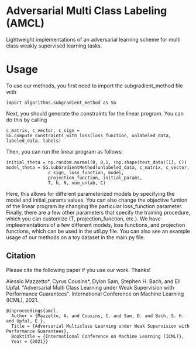 # Adversarial Multi Class Labeling (AMCL)

Lightweight implementations of an adversarial learning scheme for multi class weakly supervised learning tasks.

# Usage

To use our methods, you first need to import the subgradient_method file with 

```
import algorithms.subgradient_method as SG
```


Next, you should generate the constraints for the linear program. You can do this by calling

```
c_matrix, c_vector, c_sign = SG.compute_constraints_with_loss(loss_function, unlabeled_data, labeled_data, labels)
```

Then, you can run the linear program as follows:

```
initial_theta = np.random.normal(0, 0.1, (np.shape(test_data)[1], C))
model_theta = SG.subGradientMethod(unlabeled_data, c_matrix, c_vector,
				c_sign, loss_function, model,
				projection_function, initial_params,
				T, h, N, num_unlab, C)
```

Here, this allows for different parameterized models by specifying the model and initial_params values. You can also change the objective funtion of the linear program
by changing the particular loss_function parameter. Finally, there are a few other parameters that specify the training procedure, which you can customize (T, projection_function, etc.). We have impleementations of a few different models, loss functions, and projection functions, which can be used in the util.py file. You can also see an example usage of our methods on a toy dataset in the main.py file. 

## Citation

Please cite the following paper if you use our work. Thanks!

Alessio Mazzetto*, Cyrus Cousins*, Dylan Sam, Stephen H. Bach, and Eli Upfal. "Adversarial Multi Class Learning under Weak Supervision with Performance Guarantees". International Conference on Machine Learning (ICML), 2021.

```
@inproceedings{amcl,
  Author = {Mazzetto, A. and Cousins, C. and Sam, D. and Bach, S. H. and Upfal, E.},
  Title = {Adversarial Multiclass Learning under Weak Supervision with Performance Guarantees},
  Booktitle = {International Conference on Machine Learning (ICML)},
  Year = {2021}}
```